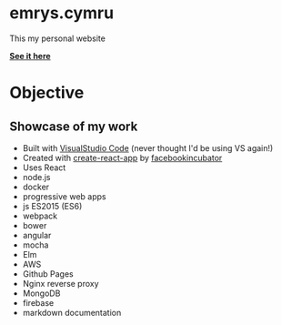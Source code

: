 # emrys.cymru

This my personal website

**[See it here](http://emrys.cymru/)**

# Objective

## Showcase of my work

* Built with [VisualStudio Code](http://microsoft.com) (never thought I'd be using VS again!)
* Created with [create-react-app](https://github.com/facebookincubator/create-react-app) by [facebookincubator](https://github.com/facebookincubator)
* Uses React
* node.js
* docker
* progressive web apps
* js ES2015 (ES6)
* webpack
* bower
* angular
* mocha
* Elm
* AWS
* Github Pages
* Nginx reverse proxy
* MongoDB
* firebase
* markdown documentation